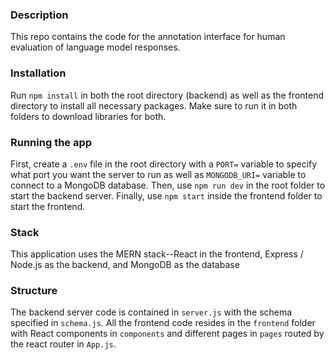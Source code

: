 ### Description

This repo contains the code for the annotation interface for human evaluation of language model responses.

### Installation

Run `npm install` in both the root directory (backend) as well as the frontend directory to install all necessary packages. Make sure to run it in both folders to download libraries for both.

### Running the app

First, create a `.env` file in the root directory with a `PORT=` variable to specify what port you want the server to run as well as `MONGODB_URI=` variable to connect to a MongoDB database. Then, use `npm run dev` in the root folder to start the backend server. Finally, use `npm start` inside the frontend folder to start the frontend.

### Stack

This application uses the MERN stack--React in the frontend, Express / Node.js as the backend, and MongoDB as the database

### Structure

The backend server code is contained in `server.js` with the schema specified in `schema.js`. All the frontend code resides in the `frontend` folder with React components in `components` and different pages in `pages` routed by the react router in `App.js`.
